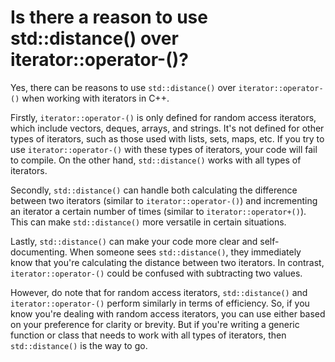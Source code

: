 # Is there a reason to use std::distance() over iterator::operator-()?

Yes, there can be reasons to use `std::distance()` over `iterator::operator-()` when working with iterators in C++. 

Firstly, `iterator::operator-()` is only defined for random access iterators, which include vectors, deques, arrays, and strings. It's not defined for other types of iterators, such as those used with lists, sets, maps, etc. If you try to use `iterator::operator-()` with these types of iterators, your code will fail to compile. On the other hand, `std::distance()` works with all types of iterators.

Secondly, `std::distance()` can handle both calculating the difference between two iterators (similar to `iterator::operator-()`) and incrementing an iterator a certain number of times (similar to `iterator::operator+()`). This can make `std::distance()` more versatile in certain situations.

Lastly, `std::distance()` can make your code more clear and self-documenting. When someone sees `std::distance()`, they immediately know that you're calculating the distance between two iterators. In contrast, `iterator::operator-()` could be confused with subtracting two values.

However, do note that for random access iterators, `std::distance()` and `iterator::operator-()` perform similarly in terms of efficiency. So, if you know you're dealing with random access iterators, you can use either based on your preference for clarity or brevity. But if you're writing a generic function or class that needs to work with all types of iterators, then `std::distance()` is the way to go.
